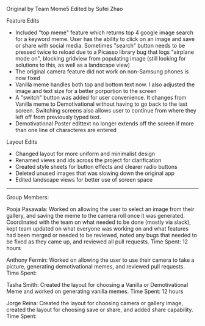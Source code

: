 Original by Team Meme5
Edited by Sufei Zhao

Feature Edits
* Included "top meme" feature which returns top 4 google image search for a keyword meme. User has the ability to click on an image and save or share with social media. Sometimes "search" button needs to be pressed twice to reload due to a Picasso library bug that logs "airplane mode on", blocking gridview from populating image (still looking for solutions to this, as well as a landscape view)
* The original camera feature did not work on non-Samsung phones is now fixed
* Vanilla meme handles both top and bottom text now. I also adjusted the image and text size for a better porportion to the screen
* A "switch" button was added for user convenience. It changes from Vanilla meme to Demotivational without having to go back to the last screen. Switching screens also allows user to continue from where they left off from previously typed text.
* Demotivational Poster edittext no longer extends off the screen if more than one line of characteres are entered

Layout Edits
* Changed layout for more uniform and minimalist design
* Renamed views and ids across the project for clarification
* Created style sheets for button effects and clearer radio buttons
* Deleted unused images that was slowing down the original app
* Edited landscape views for better use of screen space


---


Group Members:

Pooja Pasawala: Worked on allowing the user to select an image from their gallery, and saving the meme to the camera roll once it was generated. Coordinated with the team on what needed to be done (mostly via slack), kept team updated on what everyone was working on and what features had been merged or needed to be reviewed, noted any bugs that needed to be fixed as they came up, and reviewed all pull requests.
Time Spent: 12 hours

Anthony Fermin: Worked on allowing the user to use their camera to take a picture, generating demotivational memes, and reviewed pull requests.
Time Spent: 

Tasha Smith: Created the layout for choosing a Vanilla or Demotivational Meme and worked on generating vanilla memes.
Time Spent: 12 hours

Jorge Reina: Created the layout for choosing camera or gallery image, created the layout for choosing save or share, and added share capability.
Time Spent:
